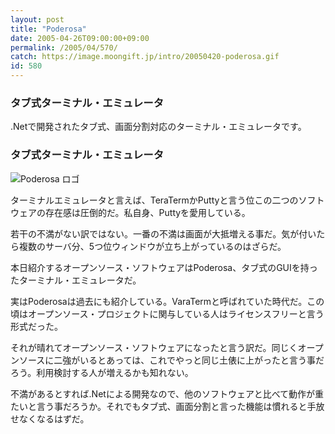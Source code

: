 ```yaml
---
layout: post
title: "Poderosa"
date: 2005-04-26T09:00:00+09:00
permalink: /2005/04/570/
catch: https://image.moongift.jp/intro/20050420-poderosa.gif
id: 580
---
```

### タブ式ターミナル・エミュレータ
  
.Netで開発されたタブ式、画面分割対応のターミナル・エミュレータです。  
<!--more-->  

### タブ式ターミナル・エミュレータ
  

![Poderosa ロゴ](https://image.moongift.jp/intro/20050420-poderosa.gif "Poderosa ロゴ")

  

ターミナルエミュレータと言えば、TeraTermかPuttyと言う位この二つのソフトウェアの存在感は圧倒的だ。私自身、Puttyを愛用している。

  

若干の不満がない訳ではない。一番の不満は画面が大抵増える事だ。気が付いたら複数のサーバ分、5つ位ウィンドウが立ち上がっているのはざらだ。

  

本日紹介するオープンソース・ソフトウェアはPoderosa、タブ式のGUIを持ったターミナル・エミュレータだ。

  

実はPoderosaは過去にも紹介している。VaraTermと呼ばれていた時代だ。この頃はオープンソース・プロジェクトに関与している人はライセンスフリーと言う形式だった。

  

それが晴れてオープンソース・ソフトウェアになったと言う訳だ。同じくオープンソースに二強がいるとあっては、これでやっと同じ土俵に上がったと言う事だろう。利用検討する人が増えるかも知れない。

  

不満があるとすれば.Netによる開発なので、他のソフトウェアと比べて動作が重たいと言う事だろうか。それでもタブ式、画面分割と言った機能は慣れると手放せなくなるはずだ。

